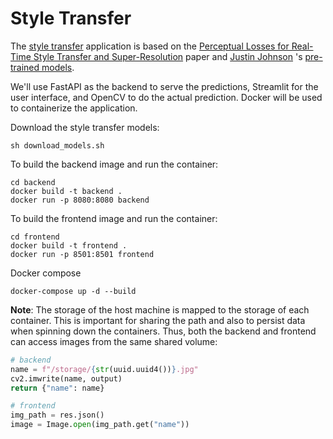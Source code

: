 # Style Transfer

The [style transfer](https://en.wikipedia.org/wiki/Neural_Style_Transfer) application is based on the [Perceptual Losses for Real-Time Style Transfer and Super-Resolution](https://cs.stanford.edu/people/jcjohns/eccv16/) paper and [Justin Johnson](https://web.eecs.umich.edu/~justincj/) 's [pre-trained models](https://github.com/jcjohnson/fast-neural-style).

We'll use FastAPI as the backend to serve the predictions, Streamlit for the user interface, and OpenCV to do the actual prediction. Docker will be used to containerize the application.


Download the style transfer models:
```shell
sh download_models.sh
```

To build the backend image and run the container:
```shell
cd backend
docker build -t backend .
docker run -p 8080:8080 backend
```

To build the frontend image and run the container:
```shell
cd frontend
docker build -t frontend .
docker run -p 8501:8501 frontend
```

Docker compose
```shell
docker-compose up -d --build
```

**Note**:
The storage of the host machine is mapped to the storage of each container. This is important for sharing the path and also to persist data when spinning down the containers.
Thus, both the backend and frontend can access images from the same shared volume:
``` python
# backend
name = f"/storage/{str(uuid.uuid4())}.jpg"
cv2.imwrite(name, output)
return {"name": name}

# frontend
img_path = res.json()
image = Image.open(img_path.get("name"))
```

